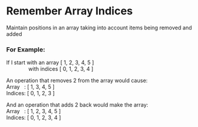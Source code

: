 # Remember Array Indices
Maintain positions in an array taking into account items being removed and added

### For Example:
If I start with an array [ 1, 2, 3, 4, 5 ]  
&nbsp;&nbsp;&nbsp;&nbsp;&nbsp;&nbsp;&nbsp;&nbsp;&nbsp;&nbsp;&nbsp;&nbsp;&nbsp;&nbsp;&nbsp;with indices [ 0, 1, 2, 3, 4 ]
            
An operation that removes 2 from the array would cause:  
Array&nbsp;&nbsp;&nbsp;: [ 1, 3, 4, 5 ]  
Indices: [ 0, 1, 2, 3 ]

And an operation that adds 2 back would make the array:  
Array&nbsp;&nbsp;&nbsp;: [ 1, 2, 3, 4, 5 ]  
Indices: [ 0, 1, 2, 3, 4 ]
            
